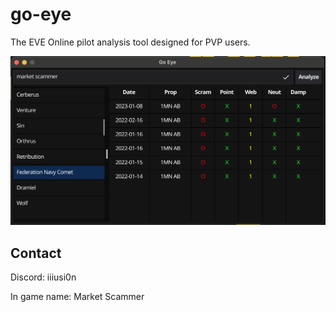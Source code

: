 # go-eye
The EVE Online pilot analysis tool designed for PVP users.


![appearance](./appearance.png)

## Contact
Discord: iiiusi0n

In game name: Market Scammer
